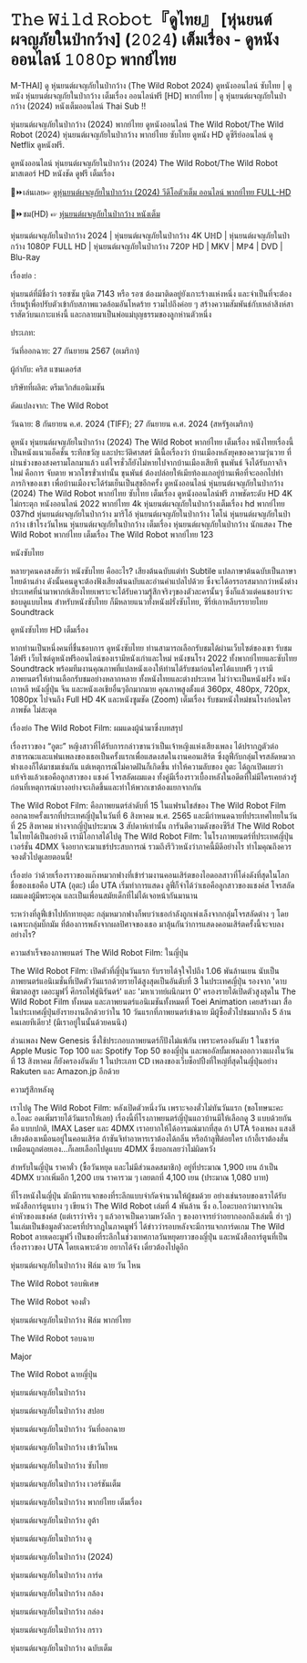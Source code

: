 # 𝚃𝚑𝚎 𝚆𝚒𝚕𝚍 𝚁𝚘𝚋𝚘𝚝『ดูไทย』 [หุ่นยนต์ผจญภัยในป่ากว้าง] (𝟸𝟶𝟸𝟺) เต็มเรื่อง - ดูหนังออนไลน์ 𝟷𝟶𝟾𝟶𝚙 พากย์ไทย

M-THAI] ดู หุ่นยนต์ผจญภัยในป่ากว้าง (The Wild Robot 2024) ดูหนังออนไลน์ ซับไทย | ดูหนัง หุ่นยนต์ผจญภัยในป่ากว้าง เต็มเรื่อง ออนไลน์ฟรี [HD] พากย์ไทย | ดู หุ่นยนต์ผจญภัยในป่ากว้าง (2024) หนังเต็มออนไลน์ Thai Sub !!

หุ่นยนต์ผจญภัยในป่ากว้าง (2024) พากย์ไทย ดูหนังออนไลน์ The Wild Robot/The Wild Robot (2024) หุ่นยนต์ผจญภัยในป่ากว้าง พากย์ไทย ซับไทย ดูหนัง HD ดูซีรีย์ออนไลน์ ดู Netflix ดูหนังฟรี.

ดูหนังออนไลน์ หุ่นยนต์ผจญภัยในป่ากว้าง (2024) The Wild Robot/The Wild Robot มาสเตอร์ HD หนังชัด ดูฟรี เต็มเรื่อง


🔗⏩เล่นเลย☞ [ดูหุ่นยนต์ผจญภัยในป่ากว้าง (2024) วีดีโอตัวเต็ม ออนไลน์ พากย์ไทย FULL-HD](https://t.co/Nm3WCAvp1e)

🔗⏩ชม(HD) ☞ [หุ่นยนต์ผจญภัยในป่ากว้าง  หนังเต็ม](https://t.co/Nm3WCAvp1e)


หุ่นยนต์ผจญภัยในป่ากว้าง 2024 | หุ่นยนต์ผจญภัยในป่ากว้าง 4K UℍD | หุ่นยนต์ผจญภัยในป่ากว้าง 1080ℙ FULL HD | หุ่นยนต์ผจญภัยในป่ากว้าง 720ℙ HD | MKV | Mℙ4 | DVD | Blu-ℝay


เรื่องย่อ :

หุ่นยนต์ที่มีชื่อว่า รอซซัม ยูนิต 7143 หรือ รอซ ต้องมาติดอยู่ยังเกาะร้างแห่งหนึ่ง และจำเป็นที่จะต้องเรียนรู้เพื่อปรับตัวเข้ากับสภาพแวดล้อมอันโหดร้าย รวมไปถึงค่อย ๆ สร้างความสัมพันธ์กับเหล่าสิงห์สาราสัตว์บนเกาะแห่งนี้ และกลายมาเป็นพ่อแม่บุญธรรมของลูกห่านตัวหนึ่ง


ประเภท:

วันที่ออกฉาย: 27 กันยายน 2567 (อเมริกา)

ผู้กำกับ: คริส แซนเดอร์ส

บริษัทที่ผลิต: ดรีมเวิกส์แอนิเมชัน

ดัดแปลงจาก: The Wild Robot

วันฉาย: 8 กันยายน ค.ศ. 2024 (TIFF); 27 กันยายน ค.ศ. 2024 (สหรัฐอเมริกา)


ดูหนัง หุ่นยนต์ผจญภัยในป่ากว้าง (2024) The Wild Robot พากย์ไทย เต็มเรื่อง หนังไทยเรื่องนี้เป็นหนังแนวแอ็คชั่น ระทึกขวัญ และประวัติศาสตร์ มีเนื้อเรื่องว่า บ้านเมืองหลังยุคของความวุ่นวาย ที่ผ่านช่วงของสงครามโลกมาแล้ว แต่โจรชั่วก็ยังไม่หายไปจากบ้านเมืองเสียที ขุนพันธ์ จึงได้รับภาจกิจใหม่ คือการ จับตาย พวกโชรขั่วเท่านั้น ขุนพันธ์ ต้องปล่อยให้เมียท้องแกอยู่บ้านเพือที่จะออกไปทำภารกิจของเขา เพื่อบ้านเมืองจะได้ร่มเย็นเป็นสุขอีกครั้ง ดูหนังออนไลน์ หุ่นยนต์ผจญภัยในป่ากว้าง (2024) The Wild Robot พากย์ไทย ซับไทย เต็มเรื่อง ดูหนังออนไลน์ฟรี ภาพชัดระดับ HD 4K ไม่กระตุก หนังออนไลน์ 2022 พากย์ไทย 4k หุ่นยนต์ผจญภัยในป่ากว้างเต็มเรื่อง hd พากย์ไทย 037hd หุ่นยนต์ผจญภัยในป่ากว้าง มาริโอ้ หุ่นยนต์ผจญภัยในป่ากว้าง โตโน่ หุ่นยนต์ผจญภัยในป่ากว้าง เข้าโรงวันไหน หุ่นยนต์ผจญภัยในป่ากว้าง เต็มเรื่อง หุ่นยนต์ผจญภัยในป่ากว้าง นักแสดง The Wild Robot พากย์ไทย เต็มเรื่อง The Wild Robot พากย์ไทย 123


หนังซับไทย

หลายๆคนคงสงสัยว่า หนังซับไทย คืออะไร? เสียงต้นฉบับแต่ทำ Subtile แปลภาษาต้นฉบับเป็นภาษาไทยด้านล่าง ดังนั้นคนดูจะต้องฟังเสียงต้นฉบับและอ่านคำแปลไปด้วย ซึ่งจะได้อรรถรสมากกว่าหนังต่างประเทศที่นำมาพากย์เสียงไทยเพราะจะได้รับความรู้สึกจริงๆของตัวละครนั้นๆ ซึ่งก็แล้วแต่คนชอบว่าจะชอบดูแบบไหน สำหรับหนังซับไทย ก็มีหลายแนวทั้งหนังฝรั่งซับไทย, ซีรี่ย์เกาหลีบรรยายไทย Soundtrack


ดูหนังซับไทย HD เต็มเรื่อง

หากท่านเป็นหนึ่งคนที่ชื่นชอบการ ดูหนังซับไทย ท่านสามารถเลือกรับชมได้ผ่านเว็บไซต์ของเขา  รับชมได้ฟรี เว็บไซต์ดูหนังฟรีออนไลน์ของเรามีหนังเก่าและใหม่ หนังชนโรง 2022 ทั้งพากย์ไทยและซับไทย Soundtrack พร้อมทีมงานคุณภาพที่แปลหนังเองให้ท่านได้รับชมก่อนใครได้แบบฟรี ๆ เรามีภาพยนตร์ให้ท่านเลือกรับชมอย่างหลากหลาย ทั้งหนังไทยและต่างประเทศ ไม่ว่าจะเป็นหนังฝรั่ง หนังเกาหลี หนังญี่ปุ่น จีน และหนังเอเชียอื่นๆอีกมากมาย คุณภาพสูงตั้งแต่ 360px, 480px, 720px, 1080px ไปจนถึง Full HD 4K และหนังซูมชัด (Zoom) เต็มเรื่อง รับชมหนังใหม่ชนโรงก่อนใคร ภาพชัด ไม่สะดุด


เรื่องย่อ The Wild Robot Film:  ผมแดงผู้นำมาซึ่งบทสรุป

เรื่องราวของ “อูตะ” หญิงสาวที่ได้รับการกล่าวขานว่าเป็นเจ้าหญิงแห่งเสียงเพลง ได้ปรากฏตัวต่อสาธารณะและแฟนเพลงของเธอเป็นครั้งแรกเพื่อแสดงสดในงานคอนเสิร์ต ซึ่งลูฟี่กับกลุ่มโจรสลัดหมวกฟางเองก็ได้มาชมเช่นกัน แต่เหตุการณ์ไม่คาดฝันก็เกิดขึ้น ทำให้ความลับของ อูตะ ได้ถูกเปิดเผยว่าแท้จริงแล้วเธอคือลูกสาวของ แชงค์ โจรสลัดผมแดง ทั้งคู่มีเรื่องราวเบื้องหลังในอดีตที่ไม่มีใครเคยล่วงรู้ ก่อนที่เหตุการณ์บางอย่างจะเกิดขึ้นและทำให้พวกเขาต้องแยกจากกัน

The Wild Robot Film:  คือภาพยนตร์ลำดับที่ 15 ในแฟรนไชส์ของ The Wild Robot Film ออกฉายครั้งแรกที่ประเทศญี่ปุ่นในวันที่ 6 สิงหาคม พ.ศ. 2565 และมีกำหนดฉายที่ประเทศไทยในวันที่ 25 สิงหาคม ห่างจากญี่ปุ่นประมาณ 3 สัปดาห์เท่านั้น การันตีความดังของซีรีส์ The Wild Robot ในไทยได้เป็นอย่างดี
เรามีโอกาสได้ไปดู The Wild Robot Film:  ในโรงภาพยนตร์ที่ประเทศญี่ปุ่น เวอร์ชั่น 4DMX จึงอยากจะมาแชร์ประสบการณ์ รวมถึงรีวิวหนังว่าภาคนี้มีดีอย่างไร ทำไมคุณถึงควรจองตั๋วไปดูเลยตอนนี้!


เรื่องย่อ
ว่าด้วยเรื่องราวของแก๊งหมวกฟางที่เข้าร่วมงานคอนเสิร์ตของไอดอลสาวที่โด่งดังที่สุดในโลก ชื่อของเธอคือ UTA (อุตะ) เมื่อ UTA เริ่มทำการแสดง ลูฟี่ก็จำได้ว่าเธอคือลูกสาวของแชงค์ส โจรสลัดผมแดงผู้มีพระคุณ และเป็นเพื่อนสมัยเด็กที่ไม่ได้เจอหน้ากันมานาน

ระหว่างที่ลูฟี่เข้าไปทักทายอุตะ กลุ่มหมวกฟางก็พบว่าเธอกำลังถูกเพ่งเล็งจากกลุ่มโจรสลัดต่าง ๆ โดยเฉพาะกลุ่มบิ๊กมัม ที่ต้องการพลังจากผลปิศาจของเธอ มาลุ้นกันว่าการแสดงคอนเสิร์ตครั้งนี้จะจบลงอย่างไร?


ความสำเร็จของภาพยนตร์ The Wild Robot Film:  ในญี่ปุ่น

The Wild Robot Film:  เปิดตัวที่ญี่ปุ่นวันแรก รับรายได้จุใจไปถึง 1.06 พันล้านเยน นับเป็นภาพยนตร์แอนิเมชั่นที่เปิดตัววันแรกด้วยรายได้สูงสุดเป็นอันดับที่ 3 ในประเทศญี่ปุ่น รองจาก 'ดาบพิฆาตอสูร เดอะมูฟวี่ ศึกรถไฟสู่นิรันดร์' และ 'มหาเวทย์ผนึกมาร 0' ครองรายได้เปิดตัวสูงสุดใน The Wild Robot Film ทั้งหมด และภาพยนตร์แอนิเมชันทั้งหมดที่ Toei Animation เคยสร้างมา สื่อในประเทศญี่ปุ่นยังรายงานอีกด้วยว่าใน 10 วันแรกที่ภาพยนตร์เข้าฉาย มีผู้ซื้อตั๋วไปชมมากถึง 5 ล้านคนเลยทีเดียว! (มีเราอยู่ในนั้นด้วยคนนึง)

ส่วนเพลง New Genesis ซึ่งใช้ประกอบภาพยนตร์ก็ปังไม่แพ้กัน เพราะครองอันดับ 1 ในชาร์ต Apple Music Top 100 และ Spotify Top 50 ของญี่ปุ่น และพออัลบั้มเพลงออกวางแผงในวันที่ 13 สิงหาคม ก็ยังครองอันดับ 1 ในประเภท CD เพลงของเว็บช็อปปิ้งที่ใหญ่ที่สุดในญี่ปุ่นอย่าง Rakuten และ Amazon.jp อีกด้วย


ความรู้สึกหลังดู

เราไปดู The Wild Robot Film:  หลังเปิดตัวหนึ่งวัน เพราะจองตั๋วไม่ทันวันแรก (ขอโทษนะคะ อ.โอดะ อดเพิ่มรายได้วันแรกให้เลย) เรื่องนี้ที่โรงภาพยนตร์ญี่ปุ่นแถวบ้านมีให้เลือกดู 3 แบบด้วยกันคือ แบบปกติ, IMAX Laser และ 4DMX เราอยากให้ได้อารมณ์มากที่สุด ถ้า UTA ร้องเพลง แสงสีเสียงต้องเหมือนอยู่ในคอนเสิร์ต ถ้าซันจิทำอาหารเราต้องได้กลิ่น หรือถ้าลูฟี่ต่อยใคร เก้าอี้เราต้องสั่นเหมือนถูกต่อยเอง...ก็เลยเลือกไปดูแบบ 4DMX ซึ่งบอกเลยว่าไม่ผิดหวัง

สำหรับในญี่ปุ่น ราคาตั๋ว (ซื้อวันหยุด และไม่มีส่วนลดสมาชิก) อยู่ที่ประมาณ 1,900 เยน ถ้าเป็น 4DMX บวกเพิ่มอีก 1,200 เยน ราคารวม ๆ เลยตกที่ 4,100 เยน (ประมาณ 1,080 บาท)

ที่โรงหนังในญี่ปุ่น มักมีการแจกของที่ระลึกแบบจำกัดจำนวนให้ผู้ชมด้วย อย่างเช่นรอบของเราได้รับหนังสือการ์ตูนบาง ๆ เขียนว่า The Wild Robot เล่มที่ 4 พันล้าน ซึ่ง อ.โอดะบอกว่ามาจากเงินค่าหัวของแชงค์ส (แต่เราว่าจริง ๆ แล้วอาจเป็นความหวังลึก ๆ ของอาจารย์ว่าอยากออกถึงเล่มนี้ ฮ่า ๆ) ในเล่มเป็นข้อมูลตัวละครที่ปรากฎในภาคมูฟวี่ ได้ข่าวว่ารอบหลังจะมีการแจกการ์ดเกม The Wild Robot ลายเดอะมูฟวี่ เป็นของที่ระลึกในช่วงเทศกาลวันหยุดยาวของญี่ปุ่น และหนังสือการ์ตูนที่เป็นเรื่องราวของ UTA โดยเฉพาะด้วย อยากได้จัง เดี๋ยวต้องไปดูอีก


หุ่นยนต์ผจญภัยในป่ากว้าง ฟิล์ม  ฉาย วัน ไหน

The Wild Robot รอบพิเศษ

The Wild Robot จองตั๋ว

หุ่นยนต์ผจญภัยในป่ากว้าง ฟิล์ม  พากย์ไทย

The Wild Robot รอบฉาย

Major

The Wild Robot ฉายญี่ปุ่น

หุ่นยนต์ผจญภัยในป่ากว้าง

หุ่นยนต์ผจญภัยในป่ากว้าง สปอย

หุ่นยนต์ผจญภัยในป่ากว้าง วันที่ออกฉาย

หุ่นยนต์ผจญภัยในป่ากว้าง เข้าวันไหน

หุ่นยนต์ผจญภัยในป่ากว้าง ซับไทย

หุ่นยนต์ผจญภัยในป่ากว้าง เวอร์ชันเต็ม

หุ่นยนต์ผจญภัยในป่ากว้าง พากย์ไทย เต็มเรื่อง

หุ่นยนต์ผจญภัยในป่ากว้าง อูต้า

หุ่นยนต์ผจญภัยในป่ากว้าง ดู

หุ่นยนต์ผจญภัยในป่ากว้าง (2024)

หุ่นยนต์ผจญภัยในป่ากว้าง การ์ด

หุ่นยนต์ผจญภัยในป่ากว้าง กล้อง

หุ่นยนต์ผจญภัยในป่ากว้าง กล่อง

หุ่นยนต์ผจญภัยในป่ากว้าง กราว

หุ่นยนต์ผจญภัยในป่ากว้าง ฉบับเต็ม
